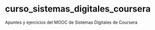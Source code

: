 # curso_sistemas_digitales_coursera
Apuntes y ejercicios del MOOC de Sistemas Digitales de Coursera 
